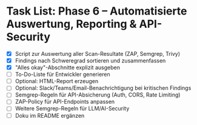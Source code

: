 # Task List: Phase 6 – Automatisierte Auswertung, Reporting & API-Security

- [x] Script zur Auswertung aller Scan-Resultate (ZAP, Semgrep, Trivy)
- [x] Findings nach Schweregrad sortieren und zusammenfassen
- [x] "Alles okay"-Abschnitte explizit ausgeben
- [ ] To-Do-Liste für Entwickler generieren
- [ ] Optional: HTML-Report erzeugen
- [ ] Optional: Slack/Teams/Email-Benachrichtigung bei kritischen Findings
- [ ] Semgrep-Regeln für API-Absicherung (Auth, CORS, Rate Limiting)
- [ ] ZAP-Policy für API-Endpoints anpassen
- [ ] Weitere Semgrep-Regeln für LLM/AI-Security
- [ ] Doku im README ergänzen 